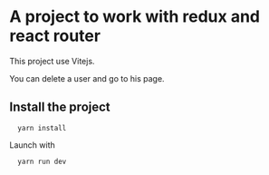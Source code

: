 # A project to work with redux and react router

This project use Vitejs.

You can delete a user and go to his page.

## Install the project

```shell
  yarn install
```

Launch with

```shell
  yarn run dev 
```
